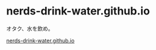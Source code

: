 # nerds-drink-water.github.io

オタク、水を飲め。

[nerds-drink-water.github.io](https://nerds-drink-water.github.io/)